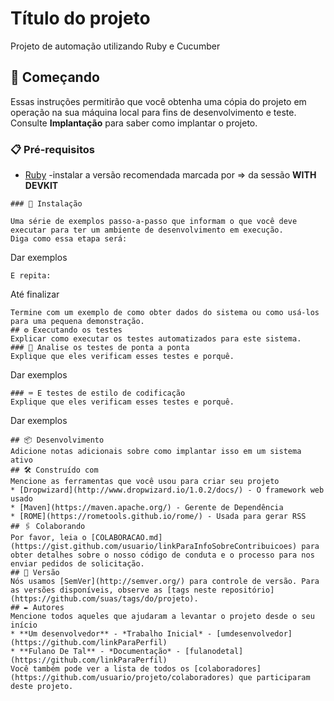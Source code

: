 # Título do projeto

Projeto de automação utilizando Ruby e Cucumber

## 🚀 Começando

Essas instruções permitirão que você obtenha uma cópia do projeto em operação na sua máquina local para fins de desenvolvimento e teste.
Consulte **Implantação** para saber como implantar o projeto.

### 📋 Pré-requisitos

* [Ruby](https://rubyinstaller.org/downloads/) -instalar a versão recomendada marcada por => da sessão <b>WITH DEVKIT</b> 

 


```
### 🔧 Instalação

Uma série de exemplos passo-a-passo que informam o que você deve executar para ter um ambiente de desenvolvimento em execução.
Diga como essa etapa será:
```
Dar exemplos
```
E repita:
```
Até finalizar
```
Termine com um exemplo de como obter dados do sistema ou como usá-los para uma pequena demonstração.
## ⚙️ Executando os testes
Explicar como executar os testes automatizados para este sistema.
### 🔩 Analise os testes de ponta a ponta
Explique que eles verificam esses testes e porquê.
```
Dar exemplos
```
### ⌨️ E testes de estilo de codificação
Explique que eles verificam esses testes e porquê.
```
Dar exemplos
```
## 📦 Desenvolvimento
Adicione notas adicionais sobre como implantar isso em um sistema ativo
## 🛠️ Construído com
Mencione as ferramentas que você usou para criar seu projeto
* [Dropwizard](http://www.dropwizard.io/1.0.2/docs/) - O framework web usado
* [Maven](https://maven.apache.org/) - Gerente de Dependência
* [ROME](https://rometools.github.io/rome/) - Usada para gerar RSS
## 🖇️ Colaborando
Por favor, leia o [COLABORACAO.md](https://gist.github.com/usuario/linkParaInfoSobreContribuicoes) para obter detalhes sobre o nosso código de conduta e o processo para nos enviar pedidos de solicitação.
## 📌 Versão
Nós usamos [SemVer](http://semver.org/) para controle de versão. Para as versões disponíveis, observe as [tags neste repositório](https://github.com/suas/tags/do/projeto).
## ✒️ Autores
Mencione todos aqueles que ajudaram a levantar o projeto desde o seu início
* **Um desenvolvedor** - *Trabalho Inicial* - [umdesenvolvedor](https://github.com/linkParaPerfil)
* **Fulano De Tal** - *Documentação* - [fulanodetal](https://github.com/linkParaPerfil)
Você também pode ver a lista de todos os [colaboradores](https://github.com/usuario/projeto/colaboradores) que participaram deste projeto.
